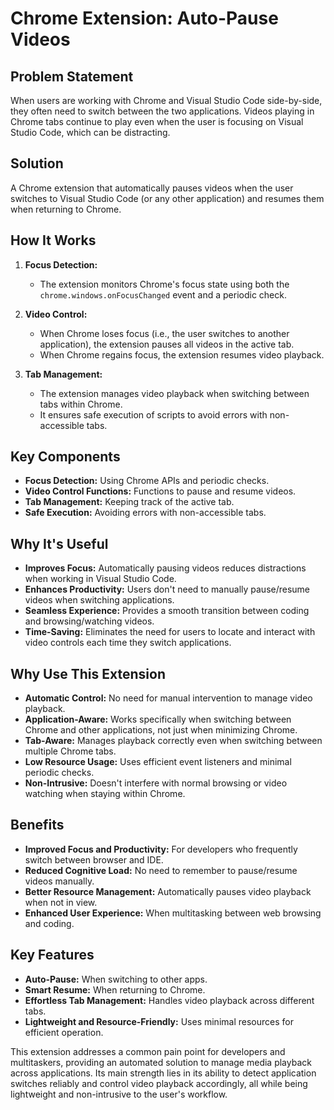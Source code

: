 # Chrome Extension: Auto-Pause Videos

## Problem Statement

When users are working with Chrome and Visual Studio Code side-by-side, they often need to switch between the two applications. Videos playing in Chrome tabs continue to play even when the user is focusing on Visual Studio Code, which can be distracting.

## Solution

A Chrome extension that automatically pauses videos when the user switches to Visual Studio Code (or any other application) and resumes them when returning to Chrome.

## How It Works

1. **Focus Detection:**
   - The extension monitors Chrome's focus state using both the `chrome.windows.onFocusChanged` event and a periodic check.

2. **Video Control:**
   - When Chrome loses focus (i.e., the user switches to another application), the extension pauses all videos in the active tab.
   - When Chrome regains focus, the extension resumes video playback.

3. **Tab Management:**
   - The extension manages video playback when switching between tabs within Chrome.
   - It ensures safe execution of scripts to avoid errors with non-accessible tabs.

## Key Components

- **Focus Detection:** Using Chrome APIs and periodic checks.
- **Video Control Functions:** Functions to pause and resume videos.
- **Tab Management:** Keeping track of the active tab.
- **Safe Execution:** Avoiding errors with non-accessible tabs.

## Why It's Useful

- **Improves Focus:** Automatically pausing videos reduces distractions when working in Visual Studio Code.
- **Enhances Productivity:** Users don't need to manually pause/resume videos when switching applications.
- **Seamless Experience:** Provides a smooth transition between coding and browsing/watching videos.
- **Time-Saving:** Eliminates the need for users to locate and interact with video controls each time they switch applications.

## Why Use This Extension

- **Automatic Control:** No need for manual intervention to manage video playback.
- **Application-Aware:** Works specifically when switching between Chrome and other applications, not just when minimizing Chrome.
- **Tab-Aware:** Manages playback correctly even when switching between multiple Chrome tabs.
- **Low Resource Usage:** Uses efficient event listeners and minimal periodic checks.
- **Non-Intrusive:** Doesn't interfere with normal browsing or video watching when staying within Chrome.

## Benefits

- **Improved Focus and Productivity:** For developers who frequently switch between browser and IDE.
- **Reduced Cognitive Load:** No need to remember to pause/resume videos manually.
- **Better Resource Management:** Automatically pauses video playback when not in view.
- **Enhanced User Experience:** When multitasking between web browsing and coding.

## Key Features

- **Auto-Pause:** When switching to other apps.
- **Smart Resume:** When returning to Chrome.
- **Effortless Tab Management:** Handles video playback across different tabs.
- **Lightweight and Resource-Friendly:** Uses minimal resources for efficient operation.

This extension addresses a common pain point for developers and multitaskers, providing an automated solution to manage media playback across applications. Its main strength lies in its ability to detect application switches reliably and control video playback accordingly, all while being lightweight and non-intrusive to the user's workflow.

